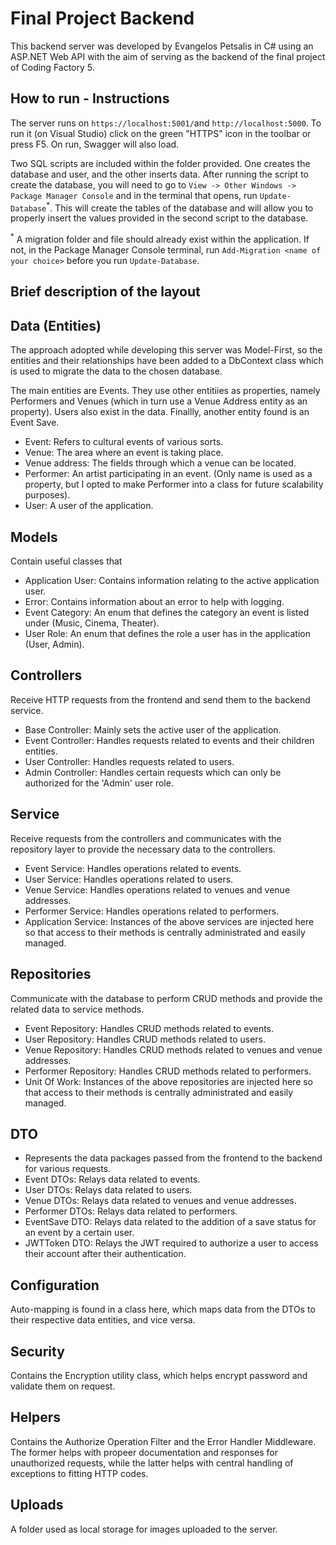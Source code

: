 # Final Project Backend
This backend server was developed by Evangelos Petsalis in C# using an ASP.NET Web API with the aim of serving as the backend of the final project of Coding Factory 5.

## How to run - Instructions
The server runs on `https://localhost:5001/`and `http://localhost:5000`. To run it (on Visual Studio) click on the green "HTTPS" icon in the toolbar or
press F5. On run, Swagger will also load.

Two SQL scripts are included within the folder provided. One creates the database and user, and the other inserts data. After running the script to create the database,
you will need to go to `View -> Other Windows -> Package Manager Console` and in the terminal that opens, run `Update-Database`<sup>*</sup>.
This will create the tables of the database and will allow you to properly insert the values provided in the second script to the database.

<sup>*</sup> A migration folder and file should already exist within the application. If not, in the Package Manager Console terminal, run `Add-Migration <name of your choice>` before you run `Update-Database`.

## Brief description of the layout

## Data (Entities)
The approach adopted while developing this server was Model-First, so the entities and their relationships have been added to a DbContext class which is used to migrate the data to the chosen database.

The main entities are Events. They use other entitiies as properties, namely Performers and Venues (which in turn use a Venue Address entity as an property).
Users also exist in the data. Finallly, another entity found is an Event Save.
- Event: Refers to cultural events of various sorts.
- Venue: The area where an event is taking place.
- Venue address: The fields through which a venue can be located.
- Performer: An artist participating in an event. (Only name is used as a property, but I opted to make Performer into a class for future scalability purposes).
- User: A user of the application.

## Models
Contain useful classes that 
- Application User: Contains information relating to the active application user.
- Error: Contains information about an error to help with logging.
- Event Category: An enum that defines the category an event is listed under (Music, Cinema, Theater).
- User Role: An enum that defines the role a user has in the application (User, Admin).

## Controllers
Receive HTTP requests from the frontend and send them to the backend service. 
- Base Controller: Mainly sets the active user of the application.
- Event Controller: Handles requests related to events and their children entities.
- User Controller: Handles requests related to users.
- Admin Controller: Handles certain requests which can only be authorized for the 'Admin' user role.

## Service
Receive requests from the controllers and communicates with the repository layer to provide the necessary data to the controllers.
- Event Service: Handles operations related to events.
- User Service: Handles operations related to users.
- Venue Service: Handles operations related to venues and venue addresses.
- Performer Service: Handles operations related to performers.
- Application Service: Instances of the above services are injected here so that access to their methods is centrally administrated and easily managed.

## Repositories
Communicate with the database to perform CRUD methods and provide the related data to service methods.
- Event Repository: Handles CRUD methods related to events.
- User Repository: Handles CRUD methods related to users.
- Venue Repository: Handles CRUD methods related to venues and venue addresses.
- Performer Repository: Handles CRUD methods related to performers.
- Unit Of Work: Instances of the above repositories are injected here so that access to their methods is centrally administrated and easily managed.

## DTO
- Represents the data packages passed from the frontend to the backend for various requests.
- Event DTOs: Relays data related to events.
- User DTOs: Relays data related to users.
- Venue DTOs: Relays data related to venues and venue addresses.
- Performer DTOs: Relays data related to performers.
- EventSave DTO: Relays data related to the addition of a save status for an event by a certain user.
- JWTToken DTO: Relays the JWT required to authorize a user to access their account after their authentication.

## Configuration
Auto-mapping is found in a class here, which maps data from the DTOs to their respective data entities, and vice versa.

## Security
Contains the Encryption utility class, which helps encrypt password and validate them on request.

## Helpers
Contains the Authorize Operation Filter and the Error Handler Middleware. The former helps with propeer documentation and responses for unauthorized requests, while the latter helps with central handling of exceptions to fitting HTTP codes.

## Uploads
A folder used as local storage for images uploaded to the server.
